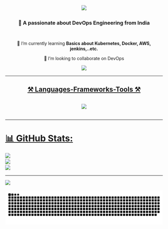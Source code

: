 
<h1 align="center">
    <img src="https://readme-typing-svg.herokuapp.com/?font=Righteous&size=35&center=true&vCenter=true&width=500&height=70&duration=4000&lines=Hi+There!+👋;+I'm+Ramkumar+S!;" /> 
</h1>

<h3 align="center">👀 A passionate about DevOps Engineering from India</h3>

<br/>

<div align="center">
  
 🌱 I’m currently learning **Basics about Kubernetes, Docker, AWS, jenkins,..etc.**

 💞️ I’m looking to collaborate on DevOps

 </div>
 
<div align="center"> 
  <a href="mailto:badriramkumar@gmail.com">
    <img src="https://img.shields.io/badge/Gmail-333333?style=for-the-badge&logo=gmail&logoColor=red" />
 
</div>

 <hr/>
 
<h2 align="center">⚒️ Languages-Frameworks-Tools ⚒️</h2>
<br/>
<div align="center">
    <img src="https://skillicons.dev/icons?i=aws,kubernetes,ansible,html,css,vscode,java,bash,docker,jenkins,github,git,prometheus,replit,ubuntu,kali,windows,mint,linux," />

</div>

<br/>
<hr/>

# 📊 GitHub Stats:
![](https://github-readme-stats.vercel.app/api?username=ramkumargithb&theme=dark&hide_border=false&include_all_commits=false&count_private=false)<br/>
![](https://github-readme-streak-stats.herokuapp.com/?user=ramkumargithb&theme=dark&hide_border=false)<br/>
![](https://github-readme-stats.vercel.app/api/top-langs/?username=ramkumargithb&theme=dark&hide_border=false&include_all_commits=false&count_private=false&layout=compact)

---
[![](https://visitcount.itsvg.in/api?id=ramkumargithb&icon=0&color=0)](https://visitcount.itsvg.in)

![snake gif](https://github.com/Ramkumargithb/Ramkumargithb/blob/output/github-contribution-grid-snake-dark.svg)
<!-- Proudly created with GPRM ( https://gprm.itsvg.in ) -->




